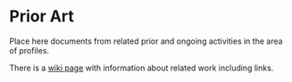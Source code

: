 # Prior Art

Place here documents from related prior and ongoing activities in the area of profiles.

There is a [wiki page](https://github.com/dcmi/dcap/wiki/Related-Projects)  with information about related work including links.

